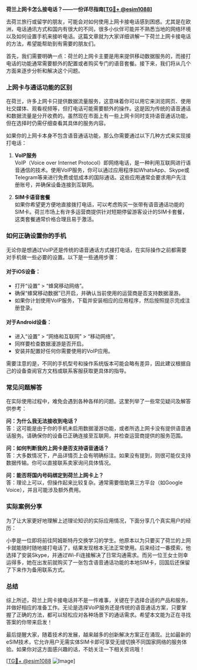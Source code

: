 **荷兰上网卡怎么接电话？——一份详尽指南[[TG💪+ @esim1088](https://t.me/s/esim1088)]**

去荷兰旅行或留学的朋友，可能会对如何使用上网卡接电话感到困惑。尤其是在欧洲，电话通讯方式和国内有很大的不同，很多小伙伴可能并不熟悉当地的网络环境以及如何设置手机来接听电话。这篇文章就为大家详细讲解一下荷兰上网卡接电话的方法，希望能帮助到有需要的朋友们。

首先，我们需要明确一点：荷兰的上网卡主要是用来提供移动数据服务的，而接打电话的功能通常需要额外的配置或者购买专门的语音套餐。接下来，我们将从几个方面来逐步分析和解决这个问题。

### 上网卡与通话功能的区别

在荷兰，许多上网卡只提供数据流量服务，这意味着你可以用它来浏览网页、使用社交媒体、观看视频等，但打电话可能需要额外的操作。这是因为传统的语音通话和数据流量是分开收费的。虽然现在市面上有一些上网卡同时支持语音通话功能，但在选择时仍需仔细查看其具体的服务内容。

如果你的上网卡本身不包含语音通话功能，那么你需要通过以下几种方式来实现接打电话：

1. **VoIP服务**  
   VoIP（Voice over Internet Protocol）即网络电话，是一种利用互联网进行语音通信的技术。使用VoIP服务，你可以通过应用程序如WhatsApp、Skype或Telegram等来进行免费或低成本的国际通话。这些应用通常会要求用户先注册账号，并确保设备连接到互联网。

2. **SIM卡语音套餐**  
   如果你希望更方便地直接拨打电话，可以考虑购买一张带有语音通话功能的SIM卡。荷兰市场上有许多运营商提供针对短期停留游客设计的SIM卡套餐，这类套餐通常价格合理且易于激活。

### 如何正确设置你的手机

无论你是想通过VoIP还是传统的语音通话方式接打电话，在实际操作之前都需要对手机做一些必要的设置。以下是一些通用步骤：

#### 对于iOS设备：
- 打开“设置” > “蜂窝移动网络”。
- 确保“蜂窝移动数据”已开启，并确认当前使用的运营商是否支持数据漫游。
- 如果你计划使用VoIP服务，下载并安装相应的应用程序，然后按照提示完成注册登录。

#### 对于Android设备：
- 进入“设置” > “网络和互联网” > “移动网络”。
- 同样要检查数据漫游是否开启。
- 安装并配置好任何你需要使用的VoIP应用。

需要注意的是，不同的手机型号和操作系统版本可能会略有差异，因此建议根据自己的设备查阅官方文档或联系客服获取更具体的指导。

### 常见问题解答

在实际使用过程中，难免会遇到各种各样的问题。这里列举了一些常见疑问及解答供参考：

**问：为什么我无法接收到电话？**  
答：这可能是由于你的手机未启用数据漫游功能，或者所选上网卡没有提供语音通话服务。请确保你的设备已正确连接至互联网，并检查运营商提供的服务范围。

**问：如何判断我的上网卡是否支持语音通话？**  
答：大多数情况下，产品详情页上会有明确标注。如果没有提到，则很可能仅支持数据传输。你可以直接联系卖家询问具体情况。

**问：能否将国内号码绑定到荷兰上网卡上？**  
答：理论上可以，但操作起来比较复杂。通常需要借助第三方平台（如Google Voice），并且可能涉及额外费用。

### 实际案例分享

为了让大家更好地理解上述理论知识的实际应用情况，下面分享几个真实用户的经历：

小李是一位即将前往阿姆斯特丹交换学习的学生。他原本以为只要买了荷兰的上网卡就能随时随地接打电话了，结果发现根本无法正常使用。后来经过一番摸索，他选择了安装Skype，并通过Wi-Fi连接解决了日常沟通需求。而另一位王女士则幸运得多，她在出发前就购买了一张包含语音通话功能的本地SIM卡，回国后还保留了下来作为备用联系方式。

### 总结

综上所述，荷兰上网卡接电话并不是一件难事，关键在于选择合适的产品和服务，并做好相应的准备工作。无论是选择VoIP服务还是传统的语音通话方案，只要掌握了正确的方法，都可以轻松应对各种场景下的通话需求。希望本文能为正在寻找答案的你带来启发！

最后提醒大家，随着技术的发展，越来越多的创新解决方案正在涌现。比如最新的eSIM技术，它允许用户无需实体SIM卡即可享受无缝切换不同国家网络的服务体验。如果你对这方面感兴趣的话，不妨关注一下相关资讯哦！

[[TG💪+ @esim1088](https://t.me/s/esim1088) ![Image](https://i.postimg.cc/4NQfJmqS/Snipaste-2025-05-13-00-14-12.png)]